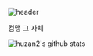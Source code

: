 ![header](https://capsule-render.vercel.app/api?type=waving&color=gradient&height=300&section=header&text=Welcome&fontSize=90&fontAlignY=35)  


컴맹 그 자체  


![huzan2's github stats](https://github-readme-stats.vercel.app/api?username=huzan2&show_icons=true)

